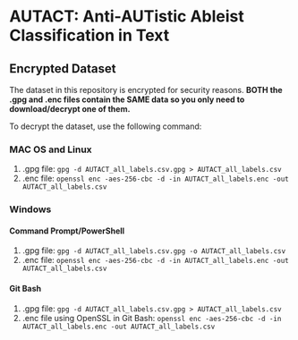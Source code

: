 # AUTACT: Anti-AUTistic Ableist Classification in Text
## Encrypted Dataset

The dataset in this repository is encrypted for security reasons. 
<strong>BOTH the .gpg and .enc files contain the SAME data so you only need to download/decrypt one of them.</strong>

To decrypt the dataset, use the following command:

### MAC OS and Linux
1) .gpg file:
``gpg -d AUTACT_all_labels.csv.gpg > AUTACT_all_labels.csv``
2) .enc file: ``openssl enc -aes-256-cbc -d -in AUTACT_all_labels.enc -out AUTACT_all_labels.csv``

### Windows 
#### Command Prompt/PowerShell
1) .gpg file: ``gpg -d AUTACT_all_labels.csv.gpg -o AUTACT_all_labels.csv``
2) .enc file: ``openssl enc -aes-256-cbc -d -in AUTACT_all_labels.enc -out AUTACT_all_labels.csv``
#### Git Bash
1) .gpg file: ``gpg -d AUTACT_all_labels.csv.gpg > AUTACT_all_labels.csv``
2) .enc file using OpenSSL in Git Bash: ``openssl enc -aes-256-cbc -d -in AUTACT_all_labels.enc -out AUTACT_all_labels.csv``
